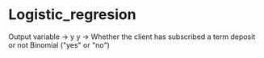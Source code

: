 # Logistic_regresion
Output variable -> y y -> Whether the client has subscribed a term deposit or not  Binomial ("yes" or "no")
